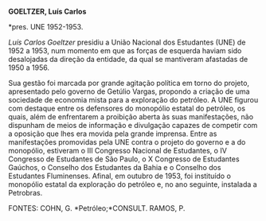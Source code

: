 **GOELTZER, Luís Carlos**

\*pres. UNE 1952-1953.

*Luís Carlos Goeltzer* presidiu a União Nacional dos Estudantes (UNE) de
1952 a 1953, num momento em que as forças de esquerda haviam sido
desalojadas da direção da entidade, da qual se mantiveram afastadas de
1950 a 1956.

Sua gestão foi marcada por grande agitação política em torno do projeto,
apresentado pelo governo de Getúlio Vargas, propondo a criação de uma
sociedade de economia mista para a exploração do petróleo. A UNE figurou
com destaque entre os defensores do monopólio estatal do petróleo, os
quais, além de enfrentarem a proibição aberta às suas manifestações, não
dispunham de meios de informação e divulgação capazes de competir com a
oposição que lhes era movida pela grande imprensa. Entre as
manifestações promovidas pela UNE contra o projeto do governo e a do
monopólio, estiveram o III Congresso Nacional de Estudantes, o IV
Congresso de Estudantes de São Paulo, o X Congresso de Estudantes
Gaúchos, o Conselho dos Estudantes da Bahia e o Conselho dos Estudantes
Fluminenses. Afinal, em outubro de 1953, foi instituído o monopólio
estatal da exploração do petróleo e, no ano seguinte, instalada a
Petrobras.

FONTES: COHN, G. *Petróleo;*CONSULT. RAMOS, P.

 
